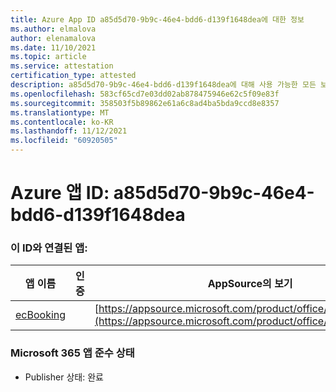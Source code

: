 ```yaml
---
title: Azure App ID a85d5d70-9b9c-46e4-bdd6-d139f1648dea에 대한 정보
ms.author: elmalova
author: elenamalova
ms.date: 11/10/2021
ms.topic: article
ms.service: attestation
certification_type: attested
description: a85d5d70-9b9c-46e4-bdd6-d139f1648dea에 대해 사용 가능한 모든 보안 및 규정 준수 정보입니다.
ms.openlocfilehash: 583cf65cd7e03dd02ab878475946e62c5f09e83f
ms.sourcegitcommit: 358503f5b89862e61a6c8ad4ba5bda9ccd8e8357
ms.translationtype: MT
ms.contentlocale: ko-KR
ms.lasthandoff: 11/12/2021
ms.locfileid: "60920505"
---
```

# <a name="azure-app-id-a85d5d70-9b9c-46e4-bdd6-d139f1648dea"></a>Azure 앱 ID: a85d5d70-9b9c-46e4-bdd6-d139f1648dea


### <a name="apps-associated-with-this-id"></a>이 ID와 연결된 앱:
| **앱 이름** | **인증** | **AppSource의 보기** |
|--------------|---------------|-----------------------|
| [ecBooking](https://docs.microsoft.com/microsoft-365-app-certification/forward/WA200002096) |  | [https://appsource.microsoft.com/product/office/WA200002096](https://appsource.microsoft.com/product/office/WA200002096) |

### <a name="microsoft-365-app-compliance-status"></a>Microsoft 365 앱 준수 상태
- Publisher 상태: 완료
